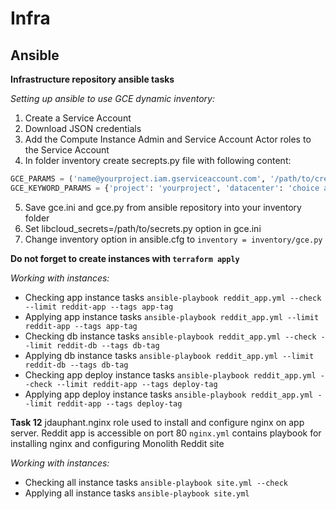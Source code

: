 # Infra
## Ansible
**Infrastructure repository ansible tasks**

*Setting up ansible to use GCE dynamic inventory:*
1. Create a Service Account
2. Download JSON credentials
3. Add the Compute Instance Admin and Service Account Actor roles to the Service Account
4. In folder inventory create secrepts.py file with following content:
```python
GCE_PARAMS = ('name@yourproject.iam.gserviceaccount.com', '/path/to/credentials.json')
GCE_KEYWORD_PARAMS = {'project': 'yourproject', 'datacenter': 'choice any zone'}
```
5. Save gce.ini and gce.py from ansible repository into your inventory folder
6. Set libcloud_secrets=/path/to/secrets.py option in gce.ini
7. Change inventory option in ansible.cfg to `inventory = inventory/gce.py`

**Do not forget to create instances with `terraform apply`**

*Working with instances:*
  * Checking app instance tasks `ansible-playbook reddit_app.yml --check --limit reddit-app --tags app-tag`
  * Applying app instance tasks `ansible-playbook reddit_app.yml --limit reddit-app --tags app-tag`
  * Checking db instance tasks `ansible-playbook reddit_app.yml --check --limit reddit-db --tags db-tag`
  * Applying db instance tasks `ansible-playbook reddit_app.yml --limit reddit-db --tags db-tag`
  * Checking app deploy instance tasks `ansible-playbook reddit_app.yml --check --limit reddit-app --tags deploy-tag`
  * Applying app deploy instance tasks `ansible-playbook reddit_app.yml --limit reddit-app --tags deploy-tag`

**Task 12**
jdauphant.nginx role used to install and configure nginx on app server. Reddit app is accessible on port 80
`nginx.yml` contains playbook for installing nginx and configuring Monolith Reddit site

*Working with instances:*
  * Checking all instance tasks `ansible-playbook site.yml --check`
  * Applying all instance tasks `ansible-playbook site.yml`
